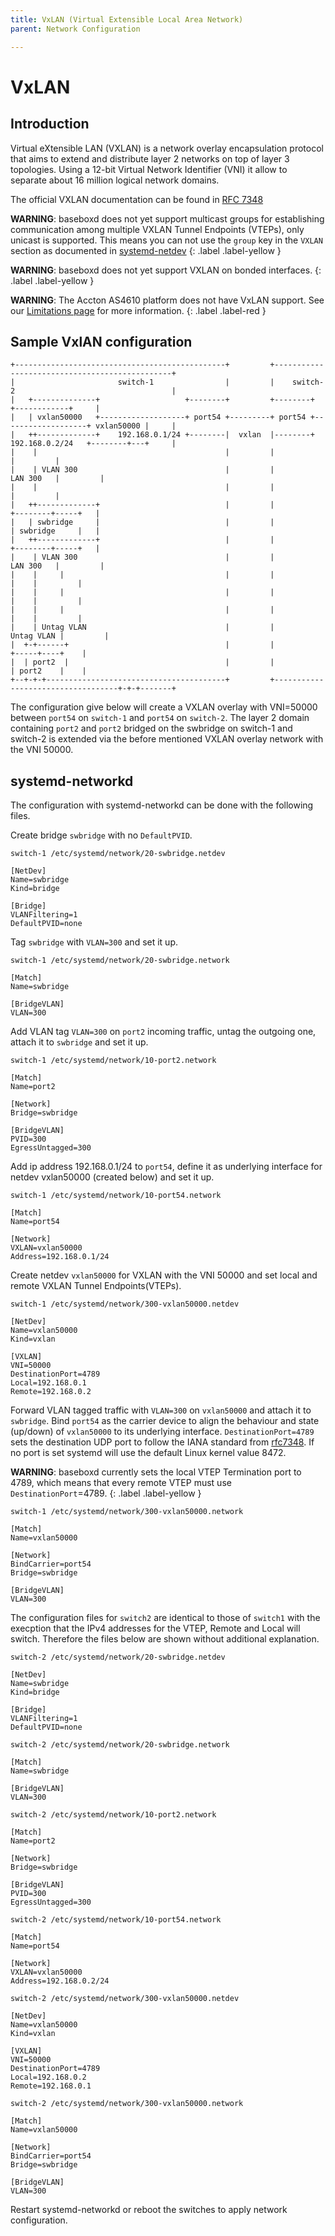 ```yaml
---
title: VxLAN (Virtual Extensible Local Area Network)
parent: Network Configuration

---
```


# VxLAN

## Introduction
Virtual eXtensible LAN (VXLAN) is a network overlay encapsulation protocol that aims to extend and distribute layer 2 networks on top of layer 3 topologies. Using a 12-bit Virtual Network Identifier (VNI) it allow to separate about 16 million logical network domains.

The official VXLAN documentation can be found in
[RFC 7348](https://datatracker.ietf.org/doc/html/rfc7348)

**WARNING**: baseboxd does not yet support multicast groups for establishing
communication among multiple VXLAN Tunnel Endpoints (VTEPs), only unicast is
supported. This means you can not use the ``group`` key in the ``VXLAN``
section as documented in
[systemd-netdev](https://www.freedesktop.org/software/systemd/man/systemd.netdev.html#Group=)
{: .label .label-yellow }

**WARNING**: baseboxd does not yet support VXLAN on bonded interfaces.
{: .label .label-yellow }

**WARNING**: The Accton AS4610 platform does not have VxLAN support. See our
[Limitations page](/limitations.md#No-VxLAN-support-on-Accton-AS4610) for more
information.
{: .label .label-red }

## Sample VxlAN configuration

```
+-----------------------------------------------+         +-----------------------------------------------+
|                       switch-1                |         |    switch-2                                   |
|   +--------------+                   +--------+         +--------+                   +------------+     |
|   | vxlan50000   +-------------------+ port54 +---------+ port54 +-------------------+ vxlan50000 |     |
|   ++-------------+    192.168.0.1/24 +--------|  vxlan  |--------+  192.168.0.2/24   +--------+---+     |
|    |                                          |         |                                     |         |
|    | VLAN 300                                 |         |                           LAN 300   |         |
|    |                                          |         |                                     |         |
|   ++-------------+                            |         |                            +--------+-----+   |
|   | swbridge     |                            |         |                            | swbridge     |   |
|   ++-------------+                            |         |                            +--------+-----+   |
|    | VLAN 300                                 |         |                           LAN 300   |         |
|    |     |                                    |         |                                |    |         |
|    |     |                                    |         |                                |    |         |
|    |     |                                    |         |                                |    |         |
|    | Untag VLAN                               |         |                          Untag VLAN |         |
|  +-+------+                                   |         |                               +-----+----+    |
|  | port2  |                                   |         |                               | port2    |    |
+--+-+-+----------------------------------------+         +-----------------------------------+-+-+-------+
```

The configuration give below will create a VXLAN overlay with VNI=50000 between
``port54`` on ``switch-1`` and ``port54`` on ``switch-2``. The layer 2 domain containing ``port2`` and ``port2`` bridged on the swbridge on switch-1 and switch-2 is extended via the before mentioned VXLAN overlay network with the VNI 50000.

## systemd-networkd
The configuration with systemd-networkd can be done with the following files.

Create bridge ``swbridge`` with no ``DefaultPVID``.

`switch-1 /etc/systemd/network/20-swbridge.netdev`
```
[NetDev]
Name=swbridge
Kind=bridge

[Bridge]
VLANFiltering=1
DefaultPVID=none
```

Tag ``swbridge`` with ``VLAN=300`` and set it up.

`switch-1 /etc/systemd/network/20-swbridge.network`
```
[Match]
Name=swbridge

[BridgeVLAN]
VLAN=300
```

Add VLAN tag ``VLAN=300`` on ``port2`` incoming traffic, untag the outgoing one, attach it to ``swbridge`` and set it up.

`switch-1 /etc/systemd/network/10-port2.network`
```
[Match]
Name=port2

[Network]
Bridge=swbridge

[BridgeVLAN]
PVID=300
EgressUntagged=300
```

Add ip address 192.168.0.1/24 to ``port54``, define it as underlying interface for netdev vxlan50000 (created below) and set it up.

`switch-1 /etc/systemd/network/10-port54.network`
```
[Match]
Name=port54

[Network]
VXLAN=vxlan50000
Address=192.168.0.1/24
```

Create netdev ``vxlan50000`` for VXLAN with the VNI 50000 and set local and remote VXLAN Tunnel
Endpoints(VTEPs).

`switch-1 /etc/systemd/network/300-vxlan50000.netdev`
```
[NetDev]
Name=vxlan50000
Kind=vxlan

[VXLAN]
VNI=50000
DestinationPort=4789
Local=192.168.0.1
Remote=192.168.0.2
```

Forward VLAN tagged traffic with ``VLAN=300`` on ``vxlan50000`` and attach it to
``swbridge``. Bind ``port54`` as the carrier device to align the behaviour and
state (up/down) of ``vxlan50000`` to its underlying interface.
``DestinationPort=4789`` sets the destination UDP port to follow the IANA standard
from [rfc7348](https://datatracker.ietf.org/doc/html/rfc7348). If no port is
set systemd will use the default Linux kernel value 8472.

**WARNING**: baseboxd currently sets the local VTEP Termination port to 4789,
which means that every remote VTEP must use ``DestinationPort``=4789.
{: .label .label-yellow }

`switch-1 /etc/systemd/network/300-vxlan50000.network`
```
[Match]
Name=vxlan50000

[Network]
BindCarrier=port54
Bridge=swbridge

[BridgeVLAN]
VLAN=300
```

The configuration files for ``switch2`` are identical to those of ``switch1``
with the execption that the IPv4 addresses for the VTEP, Remote and Local will
switch. Therefore the files below are shown without additional explanation.

`switch-2 /etc/systemd/network/20-swbridge.netdev`
```
[NetDev]
Name=swbridge
Kind=bridge

[Bridge]
VLANFiltering=1
DefaultPVID=none
```

`switch-2 /etc/systemd/network/20-swbridge.network`
```
[Match]
Name=swbridge

[BridgeVLAN]
VLAN=300
```

`switch-2 /etc/systemd/network/10-port2.network`
```
[Match]
Name=port2

[Network]
Bridge=swbridge

[BridgeVLAN]
PVID=300
EgressUntagged=300
```

`switch-2 /etc/systemd/network/10-port54.network`
```
[Match]
Name=port54

[Network]
VXLAN=vxlan50000
Address=192.168.0.2/24
```

`switch-2 /etc/systemd/network/300-vxlan50000.netdev`
```
[NetDev]
Name=vxlan50000
Kind=vxlan

[VXLAN]
VNI=50000
DestinationPort=4789
Local=192.168.0.2
Remote=192.168.0.1
```

`switch-2 /etc/systemd/network/300-vxlan50000.network`
```
[Match]
Name=vxlan50000

[Network]
BindCarrier=port54
Bridge=swbridge

[BridgeVLAN]
VLAN=300
```

Restart systemd-networkd or reboot the switches to apply network configuration.
